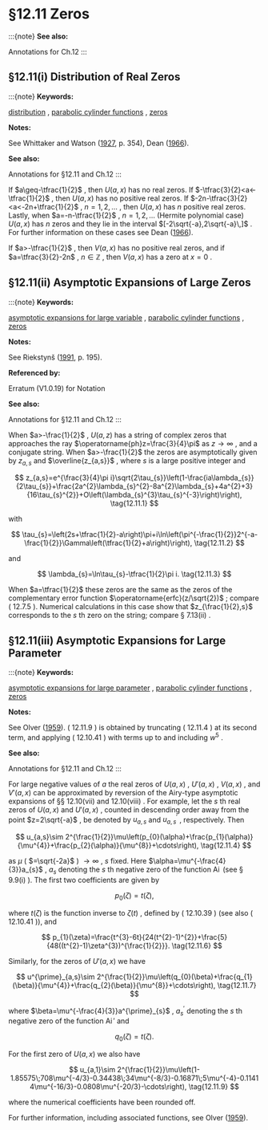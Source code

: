 # §12.11 Zeros

:::{note}
**See also:**

Annotations for Ch.12
:::


## §12.11(i) Distribution of Real Zeros

:::{note}
**Keywords:**

[distribution](http://dlmf.nist.gov/search/search?q=distribution) , [parabolic cylinder functions](http://dlmf.nist.gov/search/search?q=parabolic%20cylinder%20functions) , [zeros](http://dlmf.nist.gov/search/search?q=zeros)

**Notes:**

See Whittaker and Watson ([1927](./bib/W.html#bib2404 "A Course of Modern Analysis"), p. 354), Dean ([1966](./bib/D.html#bib621 "The constrained quantum mechanical harmonic oscillator")).

**See also:**

Annotations for §12.11 and Ch.12
:::

If $a\geq-\tfrac{1}{2}$ , then $U\left(a,x\right)$ has no real zeros. If $-\tfrac{3}{2}<a<-\tfrac{1}{2}$ , then $U\left(a,x\right)$ has no positive real zeros. If $-2n-\tfrac{3}{2}<a<-2n+\tfrac{1}{2}$ , $n=1,2,\dots$ , then $U\left(a,x\right)$ has $n$ positive real zeros. Lastly, when $a=-n-\tfrac{1}{2}$ , $n=1,2,\dots$ (Hermite polynomial case) $U\left(a,x\right)$ has $n$ zeros and they lie in the interval $[-2\sqrt{-a},2\sqrt{-a}\,]$ . For further information on these cases see Dean ([1966](./bib/D.html#bib621 "The constrained quantum mechanical harmonic oscillator")).

If $a>-\tfrac{1}{2}$ , then $V\left(a,x\right)$ has no positive real zeros, and if $a=\tfrac{3}{2}-2n$ , $n\in\mathbb{Z}$ , then $V\left(a,x\right)$ has a zero at $x=0$ .


## §12.11(ii) Asymptotic Expansions of Large Zeros

:::{note}
**Keywords:**

[asymptotic expansions for large variable](http://dlmf.nist.gov/search/search?q=asymptotic%20expansions%20for%20large%20variable) , [parabolic cylinder functions](http://dlmf.nist.gov/search/search?q=parabolic%20cylinder%20functions) , [zeros](http://dlmf.nist.gov/search/search?q=zeros)

**Notes:**

See Riekstynš ([1991](./bib/R.html#bib1949 "Asymptotics and Bounds of the Roots of Equations (Russian)"), p. 195).

**Referenced by:**

Erratum (V1.0.19) for Notation

**See also:**

Annotations for §12.11 and Ch.12
:::

When $a>-\frac{1}{2}$ , $U\left(a,z\right)$ has a string of complex zeros that approaches the ray $\operatorname{ph}z=\frac{3}{4}\pi$ as $z\to\infty$ , and a conjugate string. When $a>-\frac{1}{2}$ the zeros are asymptotically given by $z_{a,s}$ and $\overline{z_{a,s}}$ , where $s$ is a large positive integer and


<a id="E1"></a>
$$
z_{a,s}=e^{\frac{3}{4}\pi i}\sqrt{2\tau_{s}}\left(1-\frac{ia\lambda_{s}}{2\tau_{s}}+\frac{2a^{2}\lambda_{s}^{2}-8a^{2}\lambda_{s}+4a^{2}+3}{16\tau_{s}^{2}}+O\left(\lambda_{s}^{3}\tau_{s}^{-3}\right)\right), \tag{12.11.1}
$$

with


<a id="E2"></a>
$$
\tau_{s}=\left(2s+\tfrac{1}{2}-a\right)\pi+i\ln\left(\pi^{-\frac{1}{2}}2^{-a-\frac{1}{2}}\Gamma\left(\tfrac{1}{2}+a\right)\right), \tag{12.11.2}
$$

and


<a id="E3"></a>
$$
\lambda_{s}=\ln\tau_{s}-\tfrac{1}{2}\pi i. \tag{12.11.3}
$$

When $a=\tfrac{1}{2}$ these zeros are the same as the zeros of the complementary error function $\operatorname{erfc}(z/\sqrt{2})$ ; compare ( 12.7.5 ). Numerical calculations in this case show that $z_{\frac{1}{2},s}$ corresponds to the $s$ th zero on the string; compare § 7.13(ii) .


## §12.11(iii) Asymptotic Expansions for Large Parameter

:::{note}
**Keywords:**

[asymptotic expansions for large parameter](http://dlmf.nist.gov/search/search?q=asymptotic%20expansions%20for%20large%20parameter) , [parabolic cylinder functions](http://dlmf.nist.gov/search/search?q=parabolic%20cylinder%20functions) , [zeros](http://dlmf.nist.gov/search/search?q=zeros)

**Notes:**

See Olver ([1959](./bib/O.html#bib1782 "Uniform asymptotic expansions for Weber parabolic cylinder functions of large orders")). ( 12.11.9 ) is obtained by truncating ( 12.11.4 ) at its second term, and applying ( 12.10.41 ) with terms up to and including $w^{5}$ .

**See also:**

Annotations for §12.11 and Ch.12
:::

For large negative values of $a$ the real zeros of $U\left(a,x\right)$ , $U'\left(a,x\right)$ , $V\left(a,x\right)$ , and $V'\left(a,x\right)$ can be approximated by reversion of the Airy-type asymptotic expansions of §§ 12.10(vii) and 12.10(viii) . For example, let the $s$ th real zeros of $U\left(a,x\right)$ and $U'\left(a,x\right)$ , counted in descending order away from the point $z=2\sqrt{-a}$ , be denoted by $u_{a,s}$ and $u^{\prime}_{a,s}$ , respectively. Then


<a id="E4"></a>
$$
u_{a,s}\sim 2^{\frac{1}{2}}\mu\left(p_{0}(\alpha)+\frac{p_{1}(\alpha)}{\mu^{4}}+\frac{p_{2}(\alpha)}{\mu^{8}}+\cdots\right), \tag{12.11.4}
$$

as $\mu$ ( $=\sqrt{-2a}$ ) $\to\infty$ , $s$ fixed. Here $\alpha=\mu^{-\frac{4}{3}}a_{s}$ , $a_{s}$ denoting the $s$ th negative zero of the function $\operatorname{Ai}$ (see § 9.9(i) ). The first two coefficients are given by


<a id="E5"></a>
$$
p_{0}(\zeta)=t(\zeta), \tag{12.11.5}
$$

where $t(\zeta)$ is the function inverse to $\zeta(t)$ , defined by ( 12.10.39 ) (see also ( 12.10.41 )), and


<a id="E6"></a>
$$
p_{1}(\zeta)=\frac{t^{3}-6t}{24(t^{2}-1)^{2}}+\frac{5}{48((t^{2}-1)\zeta^{3})^{\frac{1}{2}}}. \tag{12.11.6}
$$

Similarly, for the zeros of $U'\left(a,x\right)$ we have


<a id="E7"></a>
$$
u^{\prime}_{a,s}\sim 2^{\frac{1}{2}}\mu\left(q_{0}(\beta)+\frac{q_{1}(\beta)}{\mu^{4}}+\frac{q_{2}(\beta)}{\mu^{8}}+\cdots\right), \tag{12.11.7}
$$

where $\beta=\mu^{-\frac{4}{3}}a^{\prime}_{s}$ , $a^{\prime}_{s}$ denoting the $s$ th negative zero of the function $\operatorname{Ai}'$ and


<a id="E8"></a>
$$
q_{0}(\zeta)=t(\zeta). \tag{12.11.8}
$$

For the first zero of $U\left(a,x\right)$ we also have


<a id="E9"></a>
$$
u_{a,1}\sim 2^{\frac{1}{2}}\mu\left(1-1.85575\;708\mu^{-4/3}-0.34438\;34\mu^{-8/3}-0.16871\;5\mu^{-4}-0.11414\mu^{-16/3}-0.0808\mu^{-20/3}-\cdots\right), \tag{12.11.9}
$$

where the numerical coefficients have been rounded off.

For further information, including associated functions, see Olver ([1959](./bib/O.html#bib1782 "Uniform asymptotic expansions for Weber parabolic cylinder functions of large orders")).
